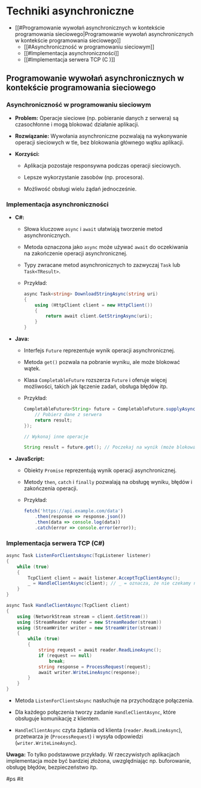 # Techniki asynchroniczne
- [[#Programowanie wywołań asynchronicznych w kontekście programowania sieciowego|Programowanie wywołań asynchronicznych w kontekście programowania sieciowego]]
	- [[#Asynchroniczność w programowaniu sieciowym]]
	- [[#Implementacja asynchroniczności]]
	- [[#Implementacja serwera TCP (C )]]


## Programowanie wywołań asynchronicznych w kontekście programowania sieciowego

### Asynchroniczność w programowaniu sieciowym

- **Problem:** Operacje sieciowe (np. pobieranie danych z serwera) są czasochłonne i mogą blokować działanie aplikacji.
    
- **Rozwiązanie:** Wywołania asynchroniczne pozwalają na wykonywanie operacji sieciowych w tle, bez blokowania głównego wątku aplikacji.
    
- **Korzyści:**
    
    - Aplikacja pozostaje responsywna podczas operacji sieciowych.
        
    - Lepsze wykorzystanie zasobów (np. procesora).
        
    - Możliwość obsługi wielu żądań jednocześnie.
### Implementacja asynchroniczności

- **C#:**
    
    - Słowa kluczowe `async` i `await` ułatwiają tworzenie metod asynchronicznych.
        
    - Metoda oznaczona jako `async` może używać `await` do oczekiwania na zakończenie operacji asynchronicznej.
        
    - Typy zwracane metod asynchronicznych to zazwyczaj `Task` lub `Task<TResult>`.
        
    - Przykład:
        ```cs
        async Task<string> DownloadStringAsync(string uri)
        {
            using (HttpClient client = new HttpClient())
            {
                return await client.GetStringAsync(uri);
            }
        }
        ```
        
- **Java:**
    
    - Interfejs `Future` reprezentuje wynik operacji asynchronicznej.
        
    - Metoda `get()` pozwala na pobranie wyniku, ale może blokować wątek.
        
    - Klasa `CompletableFuture` rozszerza `Future` i oferuje więcej możliwości, takich jak łączenie zadań, obsługa błędów itp.
        
    - Przykład:
        ```java
        CompletableFuture<String> future = CompletableFuture.supplyAsync(() -> {
            // Pobierz dane z serwera
            return result;
        });
        
        // Wykonaj inne operacje
        
        String result = future.get(); // Poczekaj na wynik (może blokować)
        ```
        
- **JavaScript:**
    
    - Obiekty `Promise` reprezentują wynik operacji asynchronicznej.
        
    - Metody `then`, `catch` i `finally` pozwalają na obsługę wyniku, błędów i zakończenia operacji.
        
    - Przykład:
        ```js
        fetch('https://api.example.com/data')
            .then(response => response.json())
            .then(data => console.log(data))
            .catch(error => console.error(error));
        ```
        

### Implementacja serwera TCP (C#)
```cs
async Task ListenForClientsAsync(TcpListener listener)
{
    while (true)
    {
        TcpClient client = await listener.AcceptTcpClientAsync();
        _ = HandleClientAsync(client); // _ = oznacza, że nie czekamy na zakończenie tego zadania
    }
}

async Task HandleClientAsync(TcpClient client)
{
    using (NetworkStream stream = client.GetStream())
    using (StreamReader reader = new StreamReader(stream))
    using (StreamWriter writer = new StreamWriter(stream))
    {
        while (true)
        {
            string request = await reader.ReadLineAsync();
            if (request == null)
                break;
            string response = ProcessRequest(request);
            await writer.WriteLineAsync(response);
        }
    }
}
```

- Metoda `ListenForClientsAsync` nasłuchuje na przychodzące połączenia.
    
- Dla każdego połączenia tworzy zadanie `HandleClientAsync`, które obsługuje komunikację z klientem.
    
- `HandleClientAsync` czyta żądania od klienta (`reader.ReadLineAsync`), przetwarza je (`ProcessRequest`) i wysyła odpowiedzi (`writer.WriteLineAsync`).
    

**Uwaga:** To tylko podstawowe przykłady. W rzeczywistych aplikacjach implementacja może być bardziej złożona, uwzględniając np. buforowanie, obsługę błędów, bezpieczeństwo itp.

#ps #it